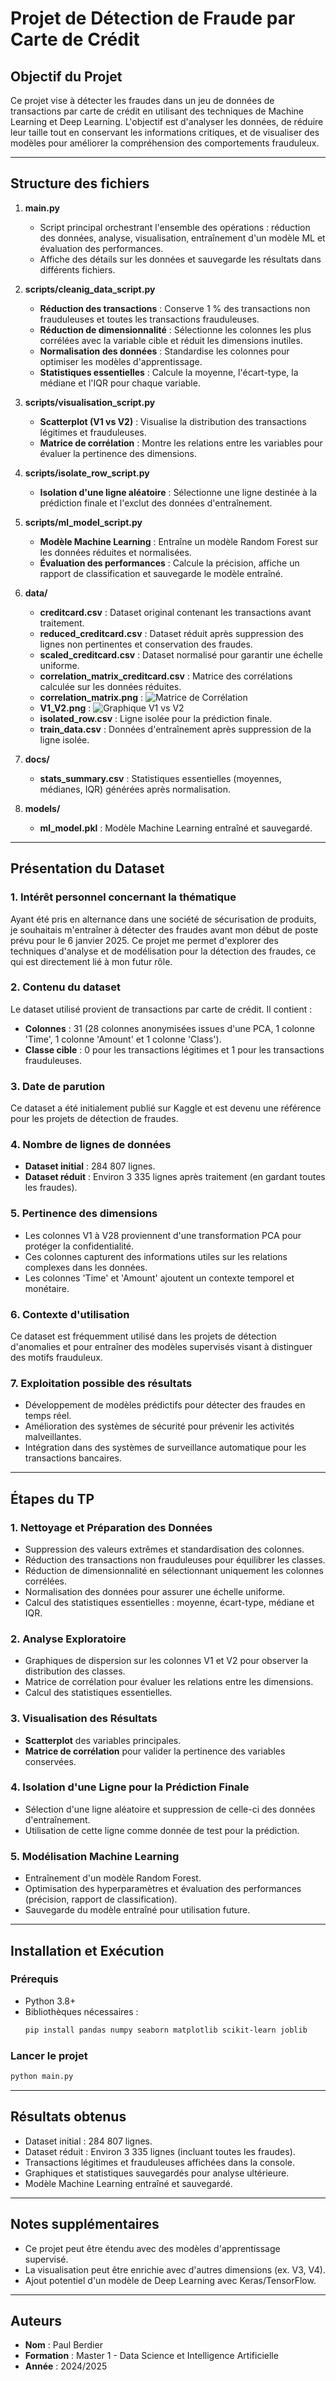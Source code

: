 # Projet de Détection de Fraude par Carte de Crédit

## Objectif du Projet
Ce projet vise à détecter les fraudes dans un jeu de données de transactions par carte de crédit en utilisant des techniques de Machine Learning et Deep Learning. L'objectif est d'analyser les données, de réduire leur taille tout en conservant les informations critiques, et de visualiser des modèles pour améliorer la compréhension des comportements frauduleux.

---

## Structure des fichiers

1. **main.py**
   - Script principal orchestrant l'ensemble des opérations : réduction des données, analyse, visualisation, entraînement d'un modèle ML et évaluation des performances.
   - Affiche des détails sur les données et sauvegarde les résultats dans différents fichiers.

2. **scripts/cleanig_data_script.py**
   - **Réduction des transactions** : Conserve 1 % des transactions non frauduleuses et toutes les transactions frauduleuses.
   - **Réduction de dimensionnalité** : Sélectionne les colonnes les plus corrélées avec la variable cible et réduit les dimensions inutiles.
   - **Normalisation des données** : Standardise les colonnes pour optimiser les modèles d'apprentissage.
   - **Statistiques essentielles** : Calcule la moyenne, l'écart-type, la médiane et l'IQR pour chaque variable.

3. **scripts/visualisation_script.py**
   - **Scatterplot (V1 vs V2)** : Visualise la distribution des transactions légitimes et frauduleuses.
   - **Matrice de corrélation** : Montre les relations entre les variables pour évaluer la pertinence des dimensions.

4. **scripts/isolate_row_script.py**
   - **Isolation d'une ligne aléatoire** : Sélectionne une ligne destinée à la prédiction finale et l'exclut des données d'entraînement.

5. **scripts/ml_model_script.py**
   - **Modèle Machine Learning** : Entraîne un modèle Random Forest sur les données réduites et normalisées.
   - **Évaluation des performances** : Calcule la précision, affiche un rapport de classification et sauvegarde le modèle entraîné.

6. **data/**
   - **creditcard.csv** : Dataset original contenant les transactions avant traitement.
   - **reduced_creditcard.csv** : Dataset réduit après suppression des lignes non pertinentes et conservation des fraudes.
   - **scaled_creditcard.csv** : Dataset normalisé pour garantir une échelle uniforme.
   - **correlation_matrix_creditcard.csv** : Matrice des corrélations calculée sur les données réduites.
   - **correlation_matrix.png** : ![Matrice de Corrélation](data/correlation_matrix.png)
   - **V1_V2.png** : ![Graphique V1 vs V2](data/V1_V2.png)
   - **isolated_row.csv** : Ligne isolée pour la prédiction finale.
   - **train_data.csv** : Données d'entraînement après suppression de la ligne isolée.

7. **docs/**
   - **stats_summary.csv** : Statistiques essentielles (moyennes, médianes, IQR) générées après normalisation.

8. **models/**
   - **ml_model.pkl** : Modèle Machine Learning entraîné et sauvegardé.

---

## Présentation du Dataset

### 1. Intérêt personnel concernant la thématique
Ayant été pris en alternance dans une société de sécurisation de produits, je souhaitais m'entraîner à détecter des fraudes avant mon début de poste prévu pour le 6 janvier 2025. Ce projet me permet d'explorer des techniques d'analyse et de modélisation pour la détection des fraudes, ce qui est directement lié à mon futur rôle.

### 2. Contenu du dataset
Le dataset utilisé provient de transactions par carte de crédit. Il contient :
- **Colonnes** : 31 (28 colonnes anonymisées issues d'une PCA, 1 colonne 'Time', 1 colonne 'Amount' et 1 colonne 'Class').
- **Classe cible** : 0 pour les transactions légitimes et 1 pour les transactions frauduleuses.

### 3. Date de parution
Ce dataset a été initialement publié sur Kaggle et est devenu une référence pour les projets de détection de fraudes.

### 4. Nombre de lignes de données
- **Dataset initial** : 284 807 lignes.
- **Dataset réduit** : Environ 3 335 lignes après traitement (en gardant toutes les fraudes).

### 5. Pertinence des dimensions
- Les colonnes V1 à V28 proviennent d'une transformation PCA pour protéger la confidentialité.
- Ces colonnes capturent des informations utiles sur les relations complexes dans les données.
- Les colonnes 'Time' et 'Amount' ajoutent un contexte temporel et monétaire.

### 6. Contexte d'utilisation
Ce dataset est fréquemment utilisé dans les projets de détection d'anomalies et pour entraîner des modèles supervisés visant à distinguer des motifs frauduleux.

### 7. Exploitation possible des résultats
- Développement de modèles prédictifs pour détecter des fraudes en temps réel.
- Amélioration des systèmes de sécurité pour prévenir les activités malveillantes.
- Intégration dans des systèmes de surveillance automatique pour les transactions bancaires.

---

## Étapes du TP

### 1. Nettoyage et Préparation des Données
- Suppression des valeurs extrêmes et standardisation des colonnes.
- Réduction des transactions non frauduleuses pour équilibrer les classes.
- Réduction de dimensionnalité en sélectionnant uniquement les colonnes corrélées.
- Normalisation des données pour assurer une échelle uniforme.
- Calcul des statistiques essentielles : moyenne, écart-type, médiane et IQR.

### 2. Analyse Exploratoire
- Graphiques de dispersion sur les colonnes V1 et V2 pour observer la distribution des classes.
- Matrice de corrélation pour évaluer les relations entre les dimensions.
- Calcul des statistiques essentielles.

### 3. Visualisation des Résultats
- **Scatterplot** des variables principales.
- **Matrice de corrélation** pour valider la pertinence des variables conservées.

### 4. Isolation d'une Ligne pour la Prédiction Finale
- Sélection d'une ligne aléatoire et suppression de celle-ci des données d'entraînement.
- Utilisation de cette ligne comme donnée de test pour la prédiction.

### 5. Modélisation Machine Learning
- Entraînement d'un modèle Random Forest.
- Optimisation des hyperparamètres et évaluation des performances (précision, rapport de classification).
- Sauvegarde du modèle entraîné pour utilisation future.

---

## Installation et Exécution

### Prérequis
- Python 3.8+
- Bibliothèques nécessaires :
  ```bash
  pip install pandas numpy seaborn matplotlib scikit-learn joblib
  ```

### Lancer le projet
```bash
python main.py
```

---

## Résultats obtenus
- Dataset initial : 284 807 lignes.
- Dataset réduit : Environ 3 335 lignes (incluant toutes les fraudes).
- Transactions légitimes et frauduleuses affichées dans la console.
- Graphiques et statistiques sauvegardés pour analyse ultérieure.
- Modèle Machine Learning entraîné et sauvegardé.

---

## Notes supplémentaires
- Ce projet peut être étendu avec des modèles d'apprentissage supervisé.
- La visualisation peut être enrichie avec d'autres dimensions (ex. V3, V4).
- Ajout potentiel d'un modèle de Deep Learning avec Keras/TensorFlow.

---

## Auteurs
- **Nom** : Paul Berdier
- **Formation** : Master 1 - Data Science et Intelligence Artificielle
- **Année** : 2024/2025
